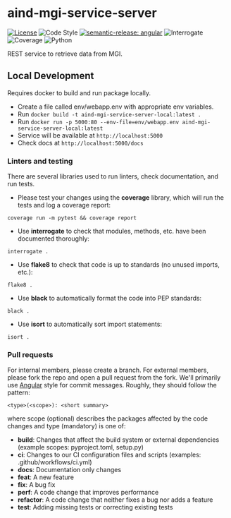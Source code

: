# aind-mgi-service-server

[![License](https://img.shields.io/badge/license-MIT-brightgreen)](LICENSE)
![Code Style](https://img.shields.io/badge/code%20style-black-black)
[![semantic-release: angular](https://img.shields.io/badge/semantic--release-angular-e10079?logo=semantic-release)](https://github.com/semantic-release/semantic-release)
![Interrogate](https://img.shields.io/badge/interrogate-100.0%25-brightgreen)
![Coverage](https://img.shields.io/badge/coverage-100%25-brightgreen?logo=codecov)
![Python](https://img.shields.io/badge/python->=3.10-blue?logo=python)

REST service to retrieve data from MGI.

## Local Development

Requires docker to build and run package locally.

- Create a file called env/webapp.env with appropriate env variables.
- Run `docker build -t aind-mgi-service-server-local:latest .`
- Run `docker run -p 5000:80 --env-file=env/webapp.env aind-mgi-service-server-local:latest`
- Service will be available at `http://localhost:5000`
- Check docs at `http://localhost:5000/docs`

### Linters and testing

There are several libraries used to run linters, check documentation, and run
 tests.

- Please test your changes using the **coverage** library, which will run the
 tests and log a coverage report:

```
coverage run -m pytest && coverage report
```

- Use **interrogate** to check that modules, methods, etc. have been documented
 thoroughly:

```
interrogate .
```

- Use **flake8** to check that code is up to standards
 (no unused imports, etc.):
```
flake8 .
```

- Use **black** to automatically format the code into PEP standards:
```
black .
```

- Use **isort** to automatically sort import statements:
```
isort .
```

### Pull requests

For internal members, please create a branch. For external members, please fork
 the repo and open a pull request from the fork. We'll primarily use
 [Angular](https://github.com/angular/angular/blob/main/CONTRIBUTING.md#commit)
  style for commit messages. Roughly, they should follow the pattern:
```
<type>(<scope>): <short summary>
```

where scope (optional) describes the packages affected by the code changes and
type (mandatory) is one of:

- **build**: Changes that affect the build system or external dependencies
 (example scopes: pyproject.toml, setup.py)
- **ci**: Changes to our CI configuration files and scripts
 (examples: .github/workflows/ci.yml)
- **docs**: Documentation only changes
- **feat**: A new feature
- **fix**: A bug fix
- **perf**: A code change that improves performance
- **refactor**: A code change that neither fixes a bug nor adds a feature
- **test**: Adding missing tests or correcting existing tests
